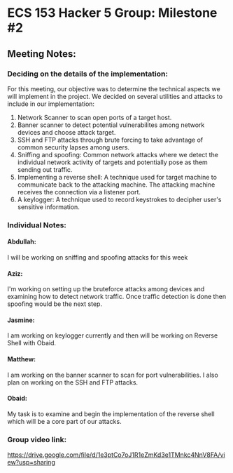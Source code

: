 # ECS 153 Hacker 5 Group: Milestone #2
####
## Meeting Notes:
### Deciding on the details of the implementation:
For this meeting, our objective was to determine the technical aspects we will implement in the project. We decided on several utilities and attacks to include in our implementation:

1. Network Scanner to scan open ports of a target host.
2. Banner scanner to detect potential vulnerabilites among network devices and choose attack target.
3. SSH and FTP attacks through brute forcing to take advantage of common security lapses among users.
4. Sniffing and spoofing: Common network attacks where we detect the individual network activity of targets and potentially pose as them sending out traffic.
5. Implementing a reverse shell: A technique used for target machine to communicate back to the attacking machine. The attacking machine receives the connection via a listener port. 
6. A keylogger: A technique used to record keystrokes to decipher user's sensitive information.

### Individual Notes:

#### Abdullah: 
I will be working on sniffing and spoofing attacks for this week
#### Aziz:
I'm working on setting up the bruteforce attacks among devices and examining how to detect network traffic. Once traffic detection is done then spoofing would be the next step.
#### Jasmine:
I am working on keylogger currently and then will be working on Reverse Shell with Obaid. 
#### Matthew:
I am working on the banner scanner to scan for port vulnerabilities. I also plan on working on the SSH and FTP attacks.
#### Obaid:
My task is to examine and begin the implementation of the reverse shell which will be a core part of our attacks.




### Group video link:
https://drive.google.com/file/d/1e3ptCo7oJ1R1eZmKd3e1TMnkc4NnV8FA/view?usp=sharing
